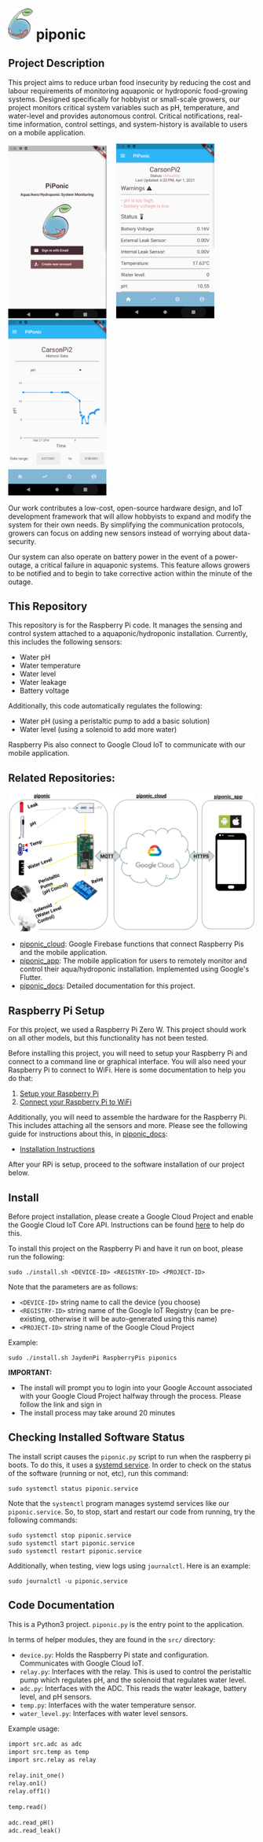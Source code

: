 # <img src="docs/logo.png" alt="drawing" width="50"/> piponic 

## Project Description

This project aims to reduce urban food insecurity by reducing the cost and labour requirements of monitoring aquaponic or hydroponic food-growing systems. Designed specifically for hobbyist or small-scale growers, our project monitors critical system variables such as pH, temperature, and water-level and provides autonomous control. Critical notifications, real-time information, control settings, and system-history is available to users on a mobile application. 

<img src="docs/login.png" alt="drawing" width="200"/> &nbsp;&nbsp;&nbsp; <img src="docs/status.png" alt="drawing" width="200"/> &nbsp;&nbsp;&nbsp; <img src="docs/chart.png" alt="drawing" width="200"/>

Our work contributes a low-cost, open-source hardware design, and IoT development framework that will allow hobbyists to expand and modify the system for their own needs. By simplifying the communication protocols, growers can focus on adding new sensors instead of worrying about data-security. 

Our system can also operate on battery power in the event of a power-outage, a critical failure in aquaponic systems. This feature allows growers to be notified and to begin to take corrective action within the minute of the outage.

## This Repository

This repository is for the Raspberry Pi code. It manages the sensing and control system attached to a aquaponic/hydroponic installation. Currently, this includes the following sensors:

- Water pH
- Water temperature
- Water level 
- Water leakage
- Battery voltage

Additionally, this code automatically regulates the following: 

- Water pH (using a peristaltic pump to add a basic solution)
- Water level (using a solenoid to add more water)

Raspberry Pis also connect to Google Cloud IoT to communicate with our mobile application.

## Related Repositories:

<img src="docs/systemOverview.png" alt="drawing" width="600"/>

- [piponic_cloud](https://github.com/jaydenleong/piponic_cloud): Google Firebase functions that connect Raspberry Pis and the mobile application.
- [piponic_app](https://github.com/jaydenleong/piponic_app): The mobile application for users to remotely monitor and control their aqua/hydroponic installation. Implemented using Google's Flutter.
- [piponic_docs](https://github.com/jaydenleong/piponic_docs): Detailed documentation for this project.

## Raspberry Pi Setup

For this project, we used a Raspberry Pi Zero W. This project should work on all other models, but this functionality has not been tested.

Before installing this project, you will need to setup your Raspberry Pi and connect to a command line or graphical interface. You will also need your Raspberry Pi to connect to WiFi. Here is some documentation to help you do that:

1. [Setup your Raspberry Pi](https://projects.raspberrypi.org/en/projects/raspberry-pi-setting-up)
1. [Connect your Raspberry Pi to WiFi](https://www.raspberrypi.org/documentation/configuration/wireless/)

Additionally, you will need to assemble the hardware for the Raspberry Pi. This includes attaching all the sensors and more. Please see the following guide for instructions about this, in [piponic_docs](https://github.com/jaydenleong/piponic_docs):

- [Installation Instructions](https://github.com/jaydenleong/piponic_docs/blob/master/docs/Installation_Instructions.pdf)

After your RPi is setup, proceed to the software installation of our project below.

## Install

Before project installation, please create a Google Cloud Project and enable the Google Cloud IoT Core API. Instructions can be found [here](https://cloud.google.com/resource-manager/docs/creating-managing-projects) to help do this.

To install this project on the Raspberry Pi and have it run on boot,
please run the following:

```
sudo ./install.sh <DEVICE-ID> <REGISTRY-ID> <PROJECT-ID>
```

Note that the parameters are as follows:

- `<DEVICE-ID>` string name to call the device (you choose)
- `<REGISTRY-ID>` string name of the Google IoT Registry (can be pre-existing, otherwise it will be auto-generated using this name)
- `<PROJECT-ID>` string name of the Google Cloud Project

Example:

```
sudo ./install.sh JaydenPi RaspberryPis piponics 
```

**IMPORTANT:**

- The install will prompt you to login into your Google Account associated 
  with your Google Cloud Project halfway through the process. Please follow the 
  link and sign in
- The install process may take around 20 minutes  

## Checking Installed Software Status 

The install script causes the `piponic.py` script to run when the raspberry pi
boots. To do this, it uses a [systemd service](https://www.raspberrypi.org/documentation/linux/usage/systemd.md). In order to check on the status of the software (running or not, etc), run
this command: 

```
sudo systemctl status piponic.service
```

Note that the `systemctl` program manages systemd services like our `piponic.service`.
So, to stop, start and restart our code from running, try the following commands:

```
sudo systemctl stop piponic.service
sudo systemctl start piponic.service
sudo systemctl restart piponic.service
```

Additionally, when testing, view logs using `journalctl`. Here is an example:

```
sudo journalctl -u piponic.service
```

## Code Documentation

This is a Python3 project. `piponic.py` is the entry point to the application.

In terms of helper modules, they are found in the `src/` directory:

- `device.py`: Holds the Raspberry Pi state and configuration. Communicates with Google Cloud IoT.
- `relay.py`: Interfaces with the relay. This is used to control the peristaltic pump which regulates pH, and the solenoid that regulates water level.
- `adc.py`: Interfaces with the ADC. This reads the water leakage, battery level, and pH sensors.
- `temp.py`: Interfaces with the water temperature sensor.
- `water_level.py`: Interfaces with water level sensors.

Example usage: 

```
import src.adc as adc
import src.temp as temp
import src.relay as relay

relay.init_one()
relay.on1()
relay.off1()

temp.read()

adc.read_pH()
adc.read_leak()
```
